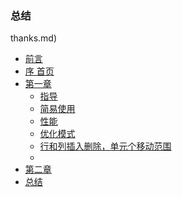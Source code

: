### 总结
thanks.md)
* [前言](README.md)
* [序 首页](introduction.md)
* [第一章](chapter1.md)
	* [指导](chapter1/Tutorial.md) 
	* [简易使用](chapter1/SimpleUsage.md) 
	* [性能](chapter1/Performance.md)
	* [优化模式](chapter1/OptimisedModes.md)
	* [行和列插入删除，单元个移动范围](InsertingAndDeletingRowsAndColumns.md)
	* [](WorkingWithPandasAndNumPy.md)
* [第二章](chapter2.md)
* [总结](summary.md)
